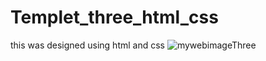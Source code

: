# Templet_three_html_css
this was designed using html and css
![mywebimageThree](https://user-images.githubusercontent.com/92693629/232861942-36f8ff07-b0ca-4dc0-8e4f-f74aa73447a4.jpeg)
